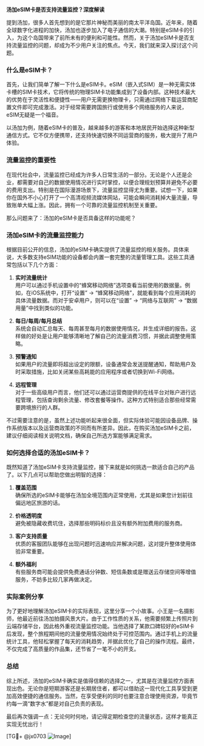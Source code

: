 **汤加eSIM卡是否支持流量监控？深度解读**

提到汤加，很多人首先想到的是它那片神秘而美丽的南太平洋岛国。近年来，随着全球数字化进程的加快，汤加也逐步加入了电子通信的大潮。特别是eSIM卡的引入，为这个岛国带来了前所未有的便利和可能性。然而，关于汤加eSIM卡是否支持流量监控的问题，却成为不少用户关注的焦点。今天，我们就来深入探讨这个问题。

### 什么是eSIM卡？

首先，让我们简单了解一下什么是eSIM卡。eSIM（嵌入式SIM）是一种无需实体卡槽的SIM卡技术，它将传统的物理SIM卡功能集成到了设备内部。这种技术最大的优势在于灵活性和便捷性——用户无需更换物理卡，只需通过网络下载运营商配置文件即可完成激活。对于经常需要跨国旅行或使用多个网络服务的人来说，eSIM无疑是一个福音。

以汤加为例，随着eSIM卡的普及，越来越多的游客和本地居民开始选择这种新型通信方式。它不仅方便携带，还支持快速切换不同运营商的服务，极大提升了用户体验。

### 流量监控的重要性

在现代社会中，流量监控已经成为许多人日常生活的一部分。无论是个人还是企业，都需要对自己的数据使用情况进行实时掌控，以便合理规划预算并避免不必要的费用支出。特别是在国际漫游场景下，流量监控显得尤为重要。试想一下，如果你在国外不小心打开了一个高清视频流媒体网站，可能会瞬间消耗掉大量流量，导致账单大幅上涨。因此，拥有一个可靠的流量监控机制至关重要。

那么问题来了：汤加的eSIM卡是否具备这样的功能呢？

### 汤加eSIM卡的流量监控能力

根据目前公开的信息，汤加的eSIM卡确实提供了流量监控的相关服务。具体来说，大多数支持eSIM功能的设备都会内置一套完整的流量管理工具。这些工具通常包括以下几个方面：

1. **实时流量统计**  
   用户可以通过手机设置中的“蜂窝移动网络”选项查看当前使用的数据量。例如，在iOS系统中，打开“设置” -> “蜂窝移动网络”，就能看到每个应用消耗的具体流量数据。而对于安卓用户，则可以在“设置” -> “网络与互联网” -> “数据用量”中找到类似的功能。

2. **每日/每周/每月总结**  
   系统会自动汇总每天、每周甚至每月的数据使用情况，并生成详细的报告。这样做的好处是让用户能够清晰地了解自己的流量消费习惯，并据此调整使用策略。

3. **预警通知**  
   如果用户的流量即将超出设定的限额，设备通常会发送提醒通知，帮助用户及时采取措施，比如关闭某些高耗能的应用程序或者切换到Wi-Fi网络。

4. **远程管理**  
   对于一些高级用户而言，他们还可以通过运营商提供的在线平台对账户进行远程管理，包括查询剩余流量、修改套餐等操作。这种方式特别适合那些经常需要跨境旅行的人群。

不过需要注意的是，虽然上述功能听起来很全面，但实际体验可能因设备品牌、操作系统版本以及运营商政策的不同而有所差异。因此，在购买汤加eSIM卡之前，建议仔细阅读相关说明文档，确保自己所选方案能够满足需求。

### 如何选择合适的汤加eSIM卡？

既然知道了汤加eSIM卡支持流量监控，接下来就是如何挑选一款适合自己的产品了。以下几点可以帮助您做出明智的选择：

1. **覆盖范围**  
   确保所选的eSIM卡能够在汤加全境范围内正常使用，尤其是如果您计划前往偏远地区旅游的话。

2. **价格透明度**  
   避免被隐藏收费坑住，选择那些明码标价且没有额外附加费用的服务商。

3. **客户支持质量**  
   优质的客服团队能够在出现问题时迅速响应并解决问题，这对提升整体使用体验非常重要。

4. **额外福利**  
   有些服务商可能会提供免费通话分钟数、短信条数或是赠送云存储空间等增值服务，不妨多比较几家再做决定。

### 实际案例分享

为了更好地理解汤加eSIM卡的实际表现，这里分享一个小故事。小王是一名摄影师，他最近前往汤加拍摄风景大片。由于工作性质的关系，他需要频繁上传照片到云端存储平台，因此格外重视流量监控功能。当他选择了某款口碑较好的eSIM卡后发现，整个旅程期间他的流量使用情况始终处于可控范围内。通过手机上的流量统计工具，他轻松掌握了每天的消耗趋势，并据此优化了自己的操作流程。最终，不仅完成了高质量的作品集，还节省了一笔不小的开支。

### 总结

综上所述，汤加的eSIM卡确实是值得信赖的选择之一，尤其是在流量监控方面表现出色。无论你是短期游客还是长期居住者，都可以借助这一现代化工具享受到更加高效便捷的通信服务。当然，在享受便利的同时也要注意合理使用资源，毕竟节约每一滴“数字水”都是对自己负责的表现。

最后再次强调一点：无论何时何地，请记得定期检查您的流量状态，这样才能真正实现无忧出行！

[TG💪+ @jx0703 ![Image](https://github.com/user-attachments/assets/dbca1d08-cadb-493c-b0ec-ad6f7a83f270)]